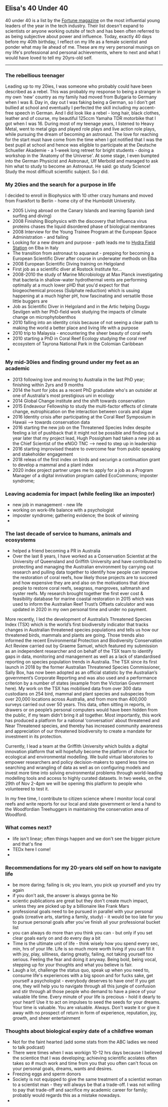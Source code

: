 ## Elisa's 40 Under 40

40 under 40 is a list by the [Fortune magazine](https://fortune.com/ "Official website of Fortune") on the most influential young leaders of the year in the tech industry. Their list doesn't expand to scientists or anyone working outsite of tech and has been often referred to as being subjective about power and influence. Today, exactly 40 days before my 40th birthday, I reflect on my life as a female scientist and ponder what may lie ahead of me. These are my very personal musings on my life's professional and personal achievements, where to next and what I would have loved to tell my 20yrs-old self. 

---

### The rebellious teenager
Leading up to my 20ies, I was someone who probably could have been described as a rebel. This was probably my response to being a stranger in my own 'new' country as my family had moved from Bulgaria to Germany when I was 8. Day in, day out I was faking being a German, so I don't get bullied at school and eventually I perfected the skill including my accent-free speech in German. And I did look like a rebel - long hair, black clothes, leather and of course, my beautiful 125ccm Yamaha TDR motorbike that I got when I was 16. During most of my teenage years, I listened to Heavy Metal, went to metal gigs and played role plays and live action role plays, while pursuing the dream of becoming an astronaut. The love for reaching for the start must have come from the time when I got notified that I was the best pupil at school and hence was eligible to participate at the Deutsche Schueller Akademie - a 1-week long retreet for bright students - doing a workshop in the 'Anatomy of the Universe'. At some stage, I even bumpted into the German Physicist and Astronaut, Ulf Merbold and managed to ask him what to study to become an Astronaut. He said: go study Science! Study the most difficult scientific subject. So I did.

### My 20ies and the search for a purpose in life
I decided to enroll in Biophysics with 10 other crazy humans and moved from Frankfort to Berlin - home city of the Humboldt University.

- 2005 Living abroad on the Canary Islands and learning Spanish (and surfing and diving)
- 2008 Finishing Biophysics with the discovery that Influenca virus proteins chases the liquid disordered phase of biological membranes
- 2008 Interview for the Young Trainee Program at the European Space Administration - and failing
- Looking for a new dream and purpose - path leads me to [Hydra Field Station](https://hydra-fieldwork.com/ "Webpage of Hydra Field Station") on Elba in Italy
- The transition from astronaut to aquanaut - prepping for becoming a European Scientific Diver after course in underwater methods on Elba
- 2008 European Scientific Diving training on Helgoland
- First job as a scientific diver at Rostock Institute for...
- 2008-2010 the study of Marine Microbiology at Max Planck investigating that bacteria in shallow-water hydrothermal vents are performing optimally at a much lower pHD that you'd expect for that biogeochemical process (Sulphate reduction) which is usuing happening at a much higher pH, how fascinating and versatile those little buggers are
- Job as Scientific Diver in Helgoland and in the Artic helping Duygu Sevilgen with her PhD-field work studying the impacts of climate change on microphytobenthos
- 2010 falling into an identity crisis because of not seeing a clear path to making the world a better place and living life with a purpose
- 2010 trip to Malaysia - encountering the sheer beauty of coral reefs
- 2010 starting a PhD in Coral Reef Ecology studying the coral reef ecosystem of Tayrona National Park in the Colomian Caribbean
- 

### My mid-30ies and finding ground under my feet as an academic
- 2013 following love and moving to Australia in the last PhD year; finishing within 2yrs and 9 months 
- 2014 the hunt for jobs as a recent PhD gradudate who's an outsider at one of Australia's most prestigious uni in ecology
- 2014 Global Change institute and the shift towards conservation
- 2015 Endeavour Fellowship to study the multi-factor effects of climate change, eutrophication on the interaction between corals and algae
- 2016 Identity crisis after participating at the Coral Reef Symposium in Hawaii --> towards conservation data
- 2016 starting the new job on the Threatened Species Index despite feeling a lot of pushback that it might not be possible and finding out a year later that my project lead, Hugh Possigham had taken a new job as the Chief Scientist of the eNGO TNC --> need to step up in leadership
- 2016 starting improvised theatre to overcome fear from public speaking and stakeholder engagement
- 2018 releas of the first index on birds and securign a continuation grant to develop a mammal and a plant index
- 2020 index project partner urges me to apply for a job as a Program Manager of a digital innivation program called EcoCommons; imposter syndrome; 

### Leaving academia for impact (while feeling like an imposter)
- new job in management - new life
- working on work-life balance with a psychologist
- imposter syndrome; gathering evidence; the book of winning
- 

### The last decade of service to humans, animals and ecosystems
- helped a friend becoming a PR in Australia
- Over the last 8 years, I have worked as a Conservation Scientist at the University of Queensland and Griffith University and have contributed to protecting and managing the Australian environment by carrying out research and pulling data together to identify how people can improve the restoration of coral reefs, how likely those projects are to succeed and how expensive they are and also on the motivations that drive people to restore coral reefs, seagrass, mangroves, saltmarsh and oyster reefs. My research brought together the first ever cost & feasibility database for marine coastal restoration in 2015 which was used to inform the Australian Reef Trust’s Offsets calculator and was updated in 2020 in my own personal time and under no payment.
 
More recently, I led the development of Australia’s Threatened Species Index (TSX) which is the world’s first biodiversity indicator that tracks changes in Australian threatened species populations and tells us how our threatened birds, mammals and plants are going. Those trends also informed the recent Environmental Protection and Biodiversity Conservation Act Review carried out by Graeme Samuel, which featured my submission as an independent researcher and on behalf of the TSX team to identify gaps in data, monitoring and management as well as a lack of standardised reporting on species population trends in Australia. The TSX since its first launch in 2018 by the former Australian Threatened Species Commissioner, Sally Box, has now been adopted as an official statistic by the Australian’s government’s Corporate Reporting and was also used and a performance criterion by a number of states (example from the Victorian Government here). My work on the TSX has mobilised data from over 300 data custodians on 254 bird, mammal and plant species and subspecies from over 20,000 locations across Australia, and from more than 400,000 surveys carried out over 50 years. This data, often sitting in reports, in drawers or on people’s personal computers would have been hidden from the public, if my team didn’t bring it all together. Most importantly, this work has produced a platform for a national ‘conversation’ about threatened and Near Threatened species, and thereby has increased community awareness and appreciation of our threatened biodiversity to create a mandate for investment in its protection.
 
Currently, I lead a team at the Griffith University which builds a digital innovation platform that will hopefully become the platform of choice for ecological and environmental modelling. We build virtual laboratories to empower researchers and policy decision-makers to spend less time on searching and wrangling of data as well as on configuring models and invest more time into solving environmental problems through world-leading modelling tools and access to highly curated datasets. In two weeks, on the 29th of Nov 2-4pm we will be opening this platform to people who volunteered to test it.
 
In my free time, I contribute to citizen science where I monitor local coral reefs and write reports for our local and state government or lend a hand to the Woodfordian Treehuggers in maintaining the conservation area of Woodford.

### What comes next?
- life isn't linear; often things happen and we don't see the bigger picture and that's fine
- TEDx here I come!
- 

### Recommendations for my 20-years old self on how to navigate life
- be more daring; failing is ok; you learn, you pick up yourself and you try again
- if you don't ask, the answer is always gonna be No
- scientic publications are great but they don't create much impact, unless they are picked up by a billionaire like Frank Mars
- professional goals need to be pursued in parallel with your personal goals (creative arts, starting a family, study) - it would be too late for you to pursue personal goals after you've finish all your professional bucket list
- you can always do more than you think you can - but only if you set clear goals early on and do every day a bit
- Time is the ultimate unit of life - think wisely how you spend every sec, min, hrs of your life. Life is so much more worth living if you can fill it with joy, play, silliness, daring greatly, failing, not taking yourself too serious. Feeling the fear and doing it anyway. Being bold, being vocal, stepping up for your thoughts and what you believe is fair.
- Laugh a lot, challenge the status quo, speak up when you need to, consume life's experiences with a big spoon and for fucks sake, get yourself a psychologist - everybody deserves to have one! If you get one, they will help you to navigate through all this jungle of confusion and stir through all those people who demand to have a piece of your valuable life time. Every minute of your life is precious - hold it dearly to your heart! Use it to act on impulses to seed the seeds for your dreams. Your time is valuable. You are valuable. Always. Don't waste it or give it away with no prospect of return in form of experience, reputation, joy, growth, and sheer entertainment

### Thoughts about biological expiry date of a childfree woman
- Not for the faint hearted (add some stats from the ABC ladies we need to talk podcast)
- There were times when I was workign 10-12 hrs days because I believed the scientice that I was developing; achieving scientific acolates often takes so # much work and time from you that you often can't focus on your personal goals, dreams, wants and desires.
- Freezing eggs and sperm donors
- Society is not equipped to give the same treatment of a scientist woman to a scientist man - they will always be that a trade-off. I was not willing to  pay that trade-off and sacrifice my academic career for family; probably would regards this as a mistake nowadays.
- 

